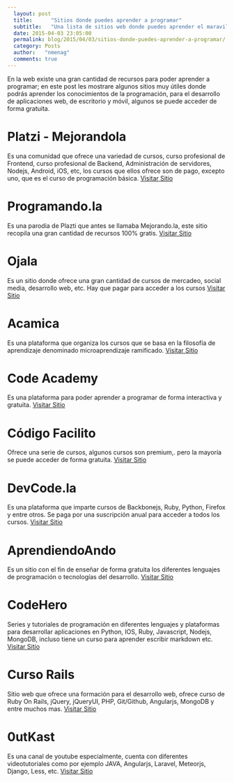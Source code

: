 ```yaml
---
  layout: post
  title:      "Sitios donde puedes aprender a programar"
  subtitle:   "Una lista de sitios web donde puedes aprender el maravilloso mundo de la programación"
  date: 2015-04-03 23:05:00
  permalink: blog/2015/04/03/sitios-donde-puedes-aprender-a-programar/
  category: Posts
  author:   "nmenag"
  comments: true
---
```


En la web existe una gran cantidad de recursos para poder aprender a programar; en este post les mostrare algunos sitios muy útiles donde podrás  aprender los conocimientos de la programación, para el  desarrollo de aplicaciones  web, de escritorio y móvil, algunos se puede acceder de forma gratuita.

# Platzi - Mejorandola

Es una  comunidad que ofrece una variedad de cursos, curso profesional de  Frontend, curso profesional de  Backend, Administración de servidores, Nodejs, Android, iOS, etc, los cursos que ellos ofrece son de pago, excepto uno, que es el curso de programación básica. <a href="https://Platzi.com/" target="_blank">Visitar Sitio</a>


# Programando.la 

Es una parodia de Plazti que antes se llamaba Mejorando.la, este sitio recopila una gran cantidad de recursos 100% gratis. <a href="http://programando.la/" target="_blank">Visitar Sitio</a>

# Ojala 
Es un sitio donde ofrece una gran cantidad de cursos de mercadeo, social media, desarrollo web, etc. Hay que pagar para acceder a los cursos <a href="https://oja.la" target="_blank">Visitar Sitio</a>

# Acamica

Es una plataforma que organiza los cursos que se basa en la filosofía de aprendizaje denominado microaprendizaje ramificado. <a href="https://www.acamica.com" target="_blank">Visitar Sitio</a>

# Code Academy 

Es una plataforma para poder aprender a programar de forma interactiva y gratuita. <a href="http://www.codecademy.com/es/learn" target="_blank">Visitar Sitio</a>

# Código Facilito 

Ofrece una serie de cursos, algunos cursos son premium,. pero la mayoría se puede acceder de forma gratuita. <a href="http://codigofacilito.com" target="_blank">Visitar Sitio</a>

# DevCode.la

Es una plataforma que imparte cursos de Backbonejs, Ruby, Python, Firefox y entre otros. Se paga por una suscripción anual para acceder a todos los cursos. <a href="https://devcode.la" target="_blank">Visitar Sitio</a>

# AprendiendoAndo

Es un sitio con el fin de enseñar de forma gratuita los diferentes lenguajes de programación o tecnologías del desarrollo. <a href="http://www.aprendiendoando.com" target="_blank">Visitar Sitio</a>

# CodeHero 

Series y tutoriales de programación en diferentes lenguajes y plataformas para desarrollar aplicaciones en Python, IOS, Ruby, Javascript, Nodejs, MongoDB, incluso tiene un curso para aprender escribir markdown etc. <a href="http://codehero.co/" target="_blank">Visitar Sitio</a>

# Curso Rails 

Sitio web que ofrece una formación para el desarrollo web, ofrece curso de Ruby On Rails, jQuery, jQueryUI, PHP, Git/Github, Angularjs, MongoDB y entre muchos mas. <a href="http://cursoderails.com" target="_blank">Visitar Sitio</a>

# 0utKast

Es una canal de youtube especialmente, cuenta con diferentes videotutoriales  como por ejemplo JAVA, Angularjs, Laravel, Meteorjs, Django, Less, etc. <a href="https://www.youtube.com/user/0utKast" target="_blank">Visitar Sitio</a>

